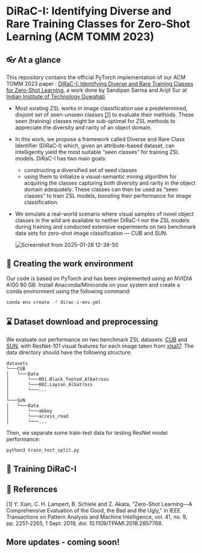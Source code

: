 # DiRaC-I: Identifying Diverse and Rare Training Classes for Zero-Shot Learning (ACM TOMM 2023)

## 👓 At a glance
This repository contains the official PyTorch implementation of our ACM TOMM 2023 paper : [DiRaC-I: Identifying Diverse and Rare Training Classes for Zero-Shot Learning](https://dl.acm.org/doi/10.1145/3603147), a work done by Sandipan Sarma and Arijit Sur at [Indian Institute of Technology Guwahati](https://www.iitg.ac.in/cseweb/mmlab/index2.html).


- Most existing ZSL works in image classification use a predetermined, disjoint set of seen-unseen classes [[1]](#1) to evaluate their methods. These seen (training) classes might be sub-optimal for ZSL methods to appreciate the diversity and rarity of an object domain.
- In this work, we propose a framework called Diverse and Rare Class Identifier (DiRaC-I) which, given an attribute-based dataset, can intelligently yield the most suitable “seen classes” for training ZSL models. DiRaC-I has two main goals:
  - constructing a diversified set of seed classes
  - using them to initialize a visual-semantic mining algorithm for acquiring the classes capturing both diversity and rarity in the object domain adequately. These classes can then be used as “seen classes” to train ZSL models, boosting their performance for image classification.
- We simulate a real-world scenario where visual samples of novel object classes in the wild are available to neither DiRaC-I nor the ZSL models during training and conducted extensive experiments on two benchmark data sets for zero-shot image classification — CUB and SUN.

  ![Screenshot from 2025-01-28 12-38-50](https://github.com/user-attachments/assets/c5ef47cc-af60-4aea-923a-7719260ff0d6)

## 🏢 Creating the work environment
Our code is based on PyTorch and has been implemented using an NVIDIA A100 80 GB. Install Anaconda/Miniconda on your system and create a conda environment using the following command:

```bash
conda env create -f dirac-i-env.yml
```
## ⌛ Dataset download and preprocessing
We evaluate our performance on two benchmark ZSL datasets: [CUB](https://www.vision.caltech.edu/datasets/cub_200_2011/) and [SUN](https://cs.brown.edu/~gmpatter/sunattributes.html), with ResNet-101 visual features for each image taken from [xlsa17](http://datasets.d2.mpi-inf.mpg.de/xian/xlsa17.zip). The data directory should have the following structure:

```
datasets
└───CUB
│   └───Data
│       └───001.Black_footed_Albatross
│       └───002.Laysan_Albatross
│       └───...
│
└───SUN
│   └───Data
│       └───abbey
│       └───access_road
│       └───...

```

Then, we separate some train-test data for testing ResNet model performance:
```bash
python3 train_test_split.py
```

## 🚄 Training DiRaC-I


## :scroll: References
<a id="1">[1]</a> 
Y. Xian, C. H. Lampert, B. Schiele and Z. Akata, "Zero-Shot Learning—A Comprehensive Evaluation of the Good, the Bad and the Ugly," in IEEE Transactions on Pattern Analysis and Machine Intelligence, vol. 41, no. 9, pp. 2251-2265, 1 Sept. 2019, doi: 10.1109/TPAMI.2018.2857768.


## More updates - coming soon!
